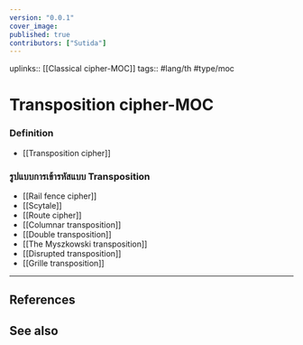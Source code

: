 ```yaml
---
version: "0.0.1"
cover_image:
published: true
contributors: ["Sutida"]
---
```

uplinks:: [[Classical cipher-MOC]]
tags:: #lang/th #type/moc

# Transposition cipher-MOC
### Definition
- [[Transposition cipher]]

### รูปแบบการเข้ารหัสแบบ Transposition
- [[Rail fence cipher]]
- [[Scytale]]
- [[Route cipher]]
- [[Columnar transposition]]
- [[Double transposition]]
- [[The Myszkowski transposition]]
- [[Disrupted transposition]]
- [[Grille transposition]]

---
## References

## See also
